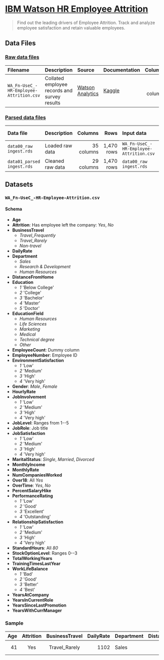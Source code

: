 # [IBM Watson HR Employee Attrition](https://www.ibm.com/communities/analytics/watson-analytics-blog/guide-to-sample-datasets/)

> Find out the leading drivers of Employee Attrition. Track and analyze employee satisfaction and retain valuable employees.

## Data Files

### [Raw data files](https://drive.google.com/open?id=1Aezowz0EZbknJAJqykC4PG6VIj11KodG)

| Filename | Description | Source | Documentation | Columns | Rows | Size |
|:---------|:------------|:-------|:--------------|--------:|-----:|-----:|
| `WA_Fn-UseC_-HR-Employee-Attrition.csv` | Collated employee records and survey results | [Watson Analytics](https://community.watsonanalytics.com/wp-content/uploads/2015/03/WA_Fn-UseC_-HR-Employee-Attrition.csv) | [Kaggle](https://www.kaggle.com/pavansubhasht/ibm-hr-analytics-attrition-dataset) | 35 columns | 1,470 rows | 227,977 bytes |

### [Parsed data files](https://drive.google.com/open?id=1DH7K1KfKAMBOkpaGd5pEn8wtcQ5ZDfqu)

| Data file | Description | Columns | Rows | Input data | Processing script |
|:--|:--|--:|--:|:--|:--|
| `data00_raw ingest.rds` | Loaded raw data | 35 columns | 1,470 rows | `WA_Fn-UseC_-HR-Employee-Attrition.csv` | `script00_raw ingest.R` |
| `data01_parsed ingest.rds` | Cleaned raw data | 29 columns | 1,470 rows | `data00_raw ingest.rds` | `script01_inspect and parse.ipynb` |

## Datasets

### `WA_Fn-UseC_-HR-Employee-Attrition.csv`

#### Schema

* __Age__
* __Attrition__: Has employee left the company: *Yes*, *No*
* __BusinessTravel__<br/>
	- *Travel_Frequently*
	- *Travel_Rarely*
	- *Non-travel*
* __DailyRate__<br/>
* __Department__<br/>
	- *Sales*
	- *Research & Development*
	- *Human Resources*
* __DistanceFromHome__<br/>
* __Education__<br/>
	- *1* 'Below College'
	- *2* 'College'
	- *3* 'Bachelor'
	- *4* 'Master'
	- *5* 'Doctor'
* __EducationField__<br/>
	- *Human Resources*
	- *Life Sciences*
	- *Marketing*
	- *Medical*
	- *Technical degree*
	- *Other*
* __EmployeeCount__: Dummy column
* __EmployeeNumber__: Employee ID
* __EnvironmentSatisfaction__<br/>
	- *1* 'Low'
	- *2* 'Medium'
	- *3* 'High'
	- *4* 'Very high'
* __Gender__: *Male*, *Female*
* __HourlyRate__<br/>
* __JobInvolvement__<br/>
	- *1* 'Low'
	- *2* 'Medium'
	- *3* 'High'
	- *4* 'Very high'
* __JobLevel__: Ranges from 1--5
* __JobRole__: Job title
* __JobSatisfaction__<br/>
	- *1* 'Low'
	- *2* 'Medium'
	- *3* 'High'
	- *4* 'Very high'
* __MaritalStatus__: *Single*, *Married*, *Divorced*
* __MonthlyIncome__
* __MonthlyRate__
* __NumCompaniesWorked__
* __Over18__: All *Yes*
* __OverTime__: *Yes*, *No*
* __PercentSalaryHike__<br/>
* __PerformanceRating__<br/>
	- *1* 'Low'
	- *2* 'Good'
	- *3* 'Excellent'
	- *4* 'Outstanding'
* __RelationshipSatisfaction__<br/>
	- *1* 'Low'
	- *2* 'Medium'
	- *3* 'High'
	- *4* 'Very high'
* __StandardHours__: All *80*
* __StockOptionLevel__: Ranges 0--3
* __TotalWorkingYears__
* __TrainingTimesLastYear__
* __WorkLifeBalance__<br/>
	- *1* 'Bad'
	- *2* 'Good'
	- *3* 'Better'
	- *4* 'Best'
* __YearsAtCompany__
* __YearsInCurrentRole__
* __YearsSinceLastPromotion__
* __YearsWithCurrManager__

### Sample

| Age | Attrition | BusinessTravel | DailyRate | Department | DistanceFromHome | Education | EducationField | EmployeeCount | EmployeeNumber | EnvironmentSatisfaction | Gender | HourlyRate | JobInvolvement | JobLevel | JobRole | JobSatisfaction | MaritalStatus | MonthlyIncome | MonthlyRate | NumCompaniesWorked | Over18 | OverTime | PercentSalaryHike | PerformanceRating | RelationshipSatisfaction | StandardHours | StockOptionLevel | TotalWorkingYears | TrainingTimesLastYear | WorkLifeBalance | YearsAtCompany | YearsInCurrentRole | YearsSinceLastPromotion | YearsWithCurrManager |
|--:|:-:|:-:|--:|:--|--:|:-:|:--|--:|:-:|:-:|:-:|--:|:-:|:-:|:--|:-:|:-:|--:|--:|--:|:-:|:-:|--:|:-:|:-:|--:|:-:|--:|--:|:-:|--:|--:|--:|--:|
| 41 | Yes | Travel_Rarely | 1102 | Sales | 1 | 2 | Life Sciences | 1 | 1 | 2 | Female | 94 | 3 | 2 | Sales Executive | 4 | Single | 5993 | 19479 | 8 | Y | Yes | 11 | 3 | 1 | 80 | 0 | 8 | 0 | 1 | 6 | 4 | 0 | 5 |